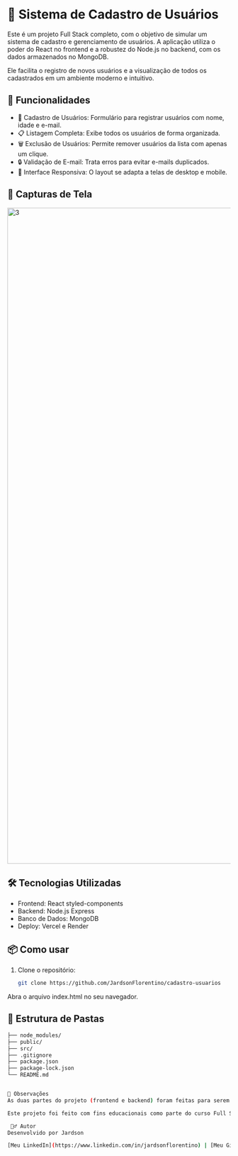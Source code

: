 # 📝 Sistema de Cadastro de Usuários


Este é um projeto Full Stack completo, com o objetivo de simular um sistema de cadastro e gerenciamento de usuários. A aplicação utiliza o poder do React no frontend e a robustez do Node.js no backend, com os dados armazenados no MongoDB.

Ele facilita o registro de novos usuários e a visualização de todos os cadastrados em um ambiente moderno e intuitivo.

## 🚀 Funcionalidades
- 📝 Cadastro de Usuários: Formulário para registrar usuários com nome, idade e e-mail.
- 📋 Listagem Completa: Exibe todos os usuários de forma organizada.
- 🗑️ Exclusão de Usuários: Permite remover usuários da lista com apenas um clique.
- 🔒 Validação de E-mail: Trata erros para evitar e-mails duplicados.
- 📱 Interface Responsiva: O layout se adapta a telas de desktop e mobile.

## 📸 Capturas de Tela

<img width="2832" height="1479" alt="3" src="https://github.com/user-attachments/assets/32286cd7-3425-4abd-b429-8e964acff80e" />

## 🛠️ Tecnologias Utilizadas
- Frontend: React styled-components
- Backend: Node.js Express
- Banco de Dados: MongoDB
- Deploy: Vercel e Render

## 📦 Como usar

1. Clone o repositório:
   ```bash
   git clone https://github.com/JardsonFlorentino/cadastro-usuarios
Abra o arquivo index.html no seu navegador.

## 📁 Estrutura de Pastas

```bash
├── node_modules/
├── public/
├── src/
├── .gitignore
├── package.json
├── package-lock.json
└── README.md


📌 Observações
As duas partes do projeto (frontend e backend) foram feitas para serem independentes, mas trabalham juntas. A aplicação está hospedada no Vercel e Render para demonstração online.

Este projeto foi feito com fins educacionais como parte do curso Full Stack do Dev Club.

 🙋‍♂️ Autor
Desenvolvido por Jardson

[Meu LinkedIn](https://www.linkedin.com/in/jardsonflorentino) | [Meu GitHub](https://github.com/JardsonFlorentino)
